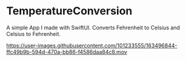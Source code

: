# TemperatureConversion
A simple App I made with SwiftUI. Converts Fehrenheit to Celsius and Celsius to Fehrenheit.



https://user-images.githubusercontent.com/101233555/163496844-ffc49b9b-594d-470a-bb86-f4586daa84c8.mov

